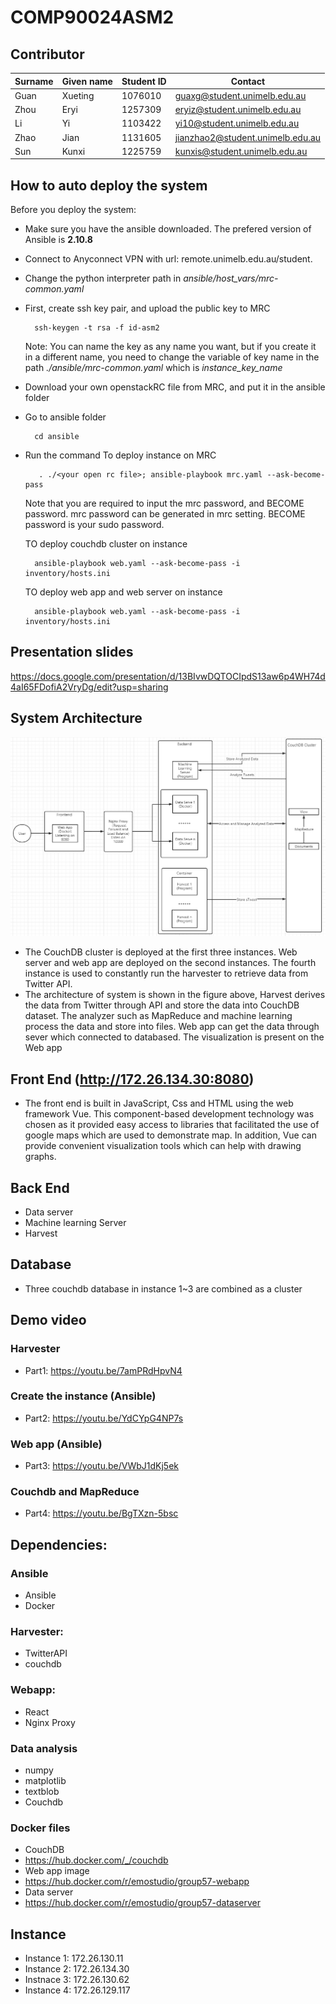 # COMP90024ASM2

## Contributor
| Surname | Given name | Student ID | Contact                          |
|---------|------------|------------|----------------------------------|
| Guan    | Xueting    | 1076010    | guaxg@student.unimelb.edu.au     |
| Zhou    | Eryi       | 1257309    | eryiz@student.unimelb.edu.au     |
| Li      | Yi         | 1103422    | yi10@student.unimelb.edu.au      |
| Zhao    | Jian       | 1131605    | jianzhao2@student.unimelb.edu.au |
| Sun     | Kunxi      | 1225759    | kunxis@student.unimelb.edu.au    |


## How to auto deploy the system
Before you deploy the system:
* Make sure you have the ansible downloaded. The prefered version of Ansible is **2.10.8**
* Connect to Anyconnect VPN with url: remote.unimelb.edu.au/student.
* Change the python interpreter path in *ansible/host_vars/mrc-common.yaml* 

* First, create ssh key pair, and upload the public key to MRC

        ssh-keygen -t rsa -f id-asm2 

    Note: You can name the key as any name you want, but if you create it in a different name, you need to change the variable of key name in the path *./ansible/mrc-common.yaml* which is *instance_key_name* 
  
* Download your own openstackRC file from MRC, and put it in the ansible folder 
* Go to ansible folder

        cd ansible   

* Run the command 
    To deploy instance on MRC
  
         . ./<your open rc file>; ansible-playbook mrc.yaml --ask-become-pass

    Note that you are required to input the mrc password, and BECOME password. mrc password can be generated in mrc setting. BECOME password is your sudo password.


    TO deploy couchdb cluster on instance
        
        ansible-playbook web.yaml --ask-become-pass -i inventory/hosts.ini
    
    TO deploy web app and web server on instance
        
        ansible-playbook web.yaml --ask-become-pass -i inventory/hosts.ini
## Presentation slides
https://docs.google.com/presentation/d/13BIvwDQTOCIpdS13aw6p4WH74d4aI65FDofiA2VryDg/edit?usp=sharing

## System Architecture

![image](https://github.com/KunxiSun/COMP90024ASM2/blob/main/img/Architecture.png)
* The CouchDB cluster is deployed at the first three instances. Web server and web app are deployed on the second instances. The fourth instance is used to constantly run the harvester to retrieve data from Twitter API.
* The architecture of system is shown in the figure above, Harvest derives the data from Twitter through API and store the data into CouchDB dataset. The analyzer such as MapReduce and machine learning process the data and store into files. Web app can get the data through sever which connected to databased. The visualization is present on the Web app
## Front End (http://172.26.134.30:8080)
* The front end is built in JavaScript, Css and HTML using the web framework Vue. This component-based development technology was chosen as it provided easy access to libraries that facilitated the use of google maps which are used to demonstrate map. In addition, Vue can provide convenient visualization tools which can help with drawing graphs.
## Back End
* Data server
* Machine learning Server
* Harvest
## Database
* Three couchdb database in instance 1~3 are combined as a cluster

  
## Demo video
### Harvester
* Part1: https://youtu.be/7amPRdHpvN4
### Create the instance (Ansible)
* Part2: https://youtu.be/YdCYpG4NP7s
### Web app (Ansible)
* Part3: https://youtu.be/VWbJ1dKj5ek
### Couchdb and MapReduce
* Part4: https://youtu.be/BgTXzn-5bsc


## Dependencies:
### Ansible
* Ansible
* Docker

### Harvester:
* TwitterAPI
* couchdb

### Webapp:
* React
* Nginx Proxy

### Data analysis
* numpy
* matplotlib
* textblob
* Couchdb
### Docker files
* CouchDB
* https://hub.docker.com/_/couchdb
* Web app image
* https://hub.docker.com/r/emostudio/group57-webapp
* Data server
* https://hub.docker.com/r/emostudio/group57-dataserver
## Instance
* Instance 1: 172.26.130.11
* Instance 2: 172.26.134.30
* Instnace 3: 172.26.130.62
* Instance 4: 172.26.129.117
